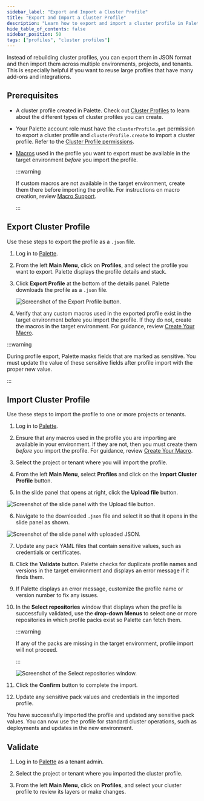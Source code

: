 ```yaml
---
sidebar_label: "Export and Import a Cluster Profile"
title: "Export and Import a Cluster Profile"
description: "Learn how to export and import a cluster profile in Palette."
hide_table_of_contents: false
sidebar_position: 50
tags: ["profiles", "cluster profiles"]
---
```


Instead of rebuilding cluster profiles, you can export them in JSON format and then import them across multiple
environments, projects, and tenants. This is especially helpful if you want to reuse large profiles that have many
add-ons and integrations.

## Prerequisites

- A cluster profile created in Palette. Check out [Cluster Profiles](cluster-profiles.md) to learn about the different
  types of cluster profiles you can create.

- Your Palette account role must have the `clusterProfile.get` permission to export a cluster profile and
  `clusterProfile.create` to import a cluster profile. Refer to the
  [Cluster Profile permissions](../../user-management/palette-rbac/project-scope-roles-permissions.md#cluster-profile).

- [Macros](../../registries-and-packs/pack-constraints.md#pack-macros) used in the profile you want to export must be
  available in the target environment _before_ you import the profile.

  :::warning

  If custom macros are not available in the target environment, create them there before importing the profile. For
  instructions on macro creation, review [Macro Support](../../clusters/cluster-management/macros.md#create-your-macro).

  :::

## Export Cluster Profile

Use these steps to export the profile as a `.json` file.

1. Log in to [Palette](https://console.spectrocloud.com).

2. From the left **Main Menu**, click on **Profiles**, and select the profile you want to export. Palette displays the
   profile details and stack.

3. Click **Export Profile** at the bottom of the details panel. Palette downloads the profile as a `.json` file.

   ![Screenshot of the Export Profile button.](/profiles_cluster-profiles_export-import-cluster-profiles_export-highlight.webp)

4. Verify that any custom macros used in the exported profile exist in the target environment before you import the
   profile. If they do not, create the macros in the target environment. For guidance, review
   [Create Your Macro](../../clusters/cluster-management/macros.md#create-your-macro).

:::warning

During profile export, Palette masks fields that are marked as sensitive. You must update the value of these sensitive
fields after profile import with the proper new value.

:::

## Import Cluster Profile

Use these steps to import the profile to one or more projects or tenants.

1. Log in to [Palette](https://console.spectrocloud.com).

2. Ensure that any macros used in the profile you are importing are available in your environment. If they are not, then
   you must create them _before_ you import the profile. For guidance, review
   [Create Your Macro](../../clusters/cluster-management/macros.md#create-your-macro).

3. Select the project or tenant where you will import the profile.

4. From the left **Main Menu**, select **Profiles** and click on the **Import Cluster Profile** button.

5. In the slide panel that opens at right, click the **Upload file** button.

![Screenshot of the slide panel with the Upload file button.](/profiles_cluster-profiles_upload-json.webp)

6. Navigate to the downloaded `.json` file and select it so that it opens in the slide panel as shown.

![Screenshot of the slide panel with uploaded JSON.](/profiles_cluster-profiles_json-to-import.webp)

7. Update any pack YAML files that contain sensitive values, such as credentials or certificates.

8. Click the **Validate** button. Palette checks for duplicate profile names and versions in the target environment and
   displays an error message if it finds them.

9. If Palette displays an error message, customize the profile name or version number to fix any issues.

10. In the **Select repositories** window that displays when the profile is successfully validated, use the **drop-down
    Menus** to select one or more repositories in which profile packs exist so Palette can fetch them.

    :::warning

    If any of the packs are missing in the target environment, profile import will not proceed.

    :::

    ![Screenshot of the Select repositories window.](/profiles_cluster-profiles_import-select-repos.webp)

11. Click the **Confirm** button to complete the import.

12. Update any sensitive pack values and credentials in the imported profile.

You have successfully imported the profile and updated any sensitive pack values. You can now use the profile for
standard cluster operations, such as deployments and updates in the new environment.

## Validate

1. Log in to [Palette](https://console.spectrocloud.com) as a tenant admin.

2. Select the project or tenant where you imported the cluster profile.

3. From the left **Main Menu**, click on **Profiles**, and select your cluster profile to review its layers or make
   changes.

